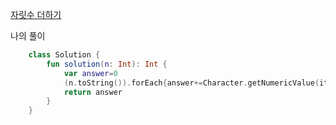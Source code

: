 [자릿수 더하기](https://programmers.co.kr/learn/courses/30/lessons/12931)

나의 풀이
```kotlin
    class Solution {
        fun solution(n: Int): Int {
            var answer=0
            (n.toString()).forEach{answer+=Character.getNumericValue(it)}
            return answer
        }
    } 
```
